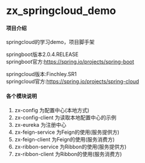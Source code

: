 # zx_springcloud_demo

#### 项目介绍
springcloud的学习demo，项目脚手架      
  
springboot版本2.0.4.RELEASE  
springboot官方:https://spring.io/projects/spring-boot  
  
springcloud版本:Finchley.SR1  
springcloud官方:https://spring.io/projects/spring-cloud

#### 各个模块说明
1. zx-config 为配置中心(本地方式)
2. zx-config-client 为读取本地配置中心的示例
3. zx-eureka 为注册中心
4. zx-feign-service 为Feign的使用(服务提供方)
5. zx-feign-client 为Feign的使用(服务消费方)
6. zx-ribbon-service 为Ribbon的使用(服务提供方)
7. zx-ribbon-client 为Ribbon的使用(服务消费方)



